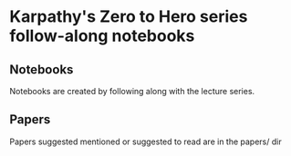 # Karpathy's Zero to Hero series follow-along notebooks

## Notebooks

Notebooks are created by following along with the lecture series.

## Papers

Papers suggested mentioned or suggested to read are in the papers/ dir
